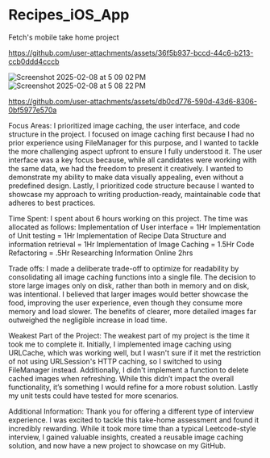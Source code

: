 # Recipes_iOS_App
Fetch's mobile take home project


https://github.com/user-attachments/assets/36f5b937-bccd-44c6-b213-ccb0ddd4cccb

![Screenshot 2025-02-08 at 5 09 02 PM](https://github.com/user-attachments/assets/f01e0adf-8736-430b-b947-8275ffe5b24f)
![Screenshot 2025-02-08 at 5 08 22 PM](https://github.com/user-attachments/assets/77f10a6c-e0df-4216-a82b-6b25498bb265)


https://github.com/user-attachments/assets/db0cd776-590d-43d6-8306-0bf5977e570a



Focus Areas: I prioritized image caching, the user interface, and code structure in the project. I focused on image caching first because I had no prior experience using FileManager for this purpose, and I wanted to tackle the more challenging aspect upfront to ensure I fully understood it. The user interface was a key focus because, while all candidates were working with the same data, we had the freedom to present it creatively. I wanted to demonstrate my ability to make data visually appealing, even without a predefined design. Lastly, I prioritized code structure because I wanted to showcase my approach to writing production-ready, maintainable code that adheres to best practices.

Time Spent: I spent about 6 hours working on this project. The time was allocated as follows:
Implementation of User interface = 1Hr
Implementation of Unit testing = 1Hr
Implementation of Recipe Data Structure and information retrieval = 1Hr
Implementation of Image Caching = 1.5Hr
Code Refactoring = .5Hr
Researching Information Online 2hrs

Trade offs: I made a deliberate trade-off to optimize for readability by consolidating all image caching functions into a single file. The decision to store large images only on disk, rather than both in memory and on disk, was intentional. I believed that larger images would better showcase the food, improving the user experience, even though they consume more memory and load slower. The benefits of clearer, more detailed images far outweighed the negligible increase in load time.

Weakest Part of the Project: The weakest part of my project is the time it took me to complete it. Initially, I implemented image caching using URLCache, which was working well, but I wasn't sure if it met the restriction of not using URLSession's HTTP caching, so I switched to using FileManager instead. Additionally, I didn't implement a function to delete cached images when refreshing. While this didn’t impact the overall functionality, it’s something I would refine for a more robust solution. Lastly my unit tests could have tested for more scenarios.

Additional Information: Thank you for offering a different type of interview experience. I was excited to tackle this take-home assessment and found it incredibly rewarding. While it took more time than a typical Leetcode-style interview, I gained valuable insights, created a reusable image caching solution, and now have a new project to showcase on my GitHub.
